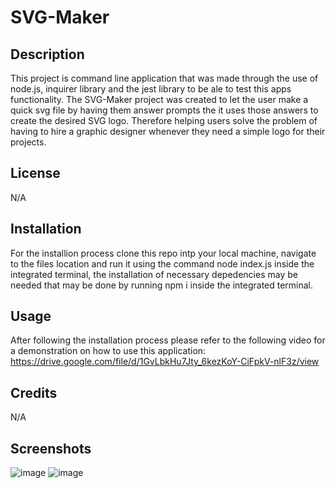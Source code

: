 # SVG-Maker

## Description

 This project is command line application that was made through the use of node.js, inquirer library and the jest library to be ale to test this apps functionality. The SVG-Maker project was created to let the user make a quick svg file by having them answer prompts the it uses those answers to create the desired SVG logo. Therefore helping users solve the problem of having to hire a graphic designer whenever they need a simple logo for their projects.

## License

N/A

## Installation

For the installion process clone this repo intp your local machine, navigate to the files location and run it using the command node index.js inside the integrated terminal, the installation of necessary depedencies may be needed that may be done by running npm i inside the integrated terminal.


## Usage

After following the installation process please refer to the following video for a demonstration on how to use this application:
https://drive.google.com/file/d/1GvLbkHu7Jty_6kezKoY-CiFpkV-nlF3z/view


## Credits

N/A

## Screenshots
![image](https://github.com/AraelT8/SVG-Maker/assets/60860293/6d1de8b4-be7c-40c5-a820-4bc76228d483)
![image](https://github.com/AraelT8/SVG-Maker/assets/60860293/351d8ddf-2bfa-4a30-9a16-03109026b012)

